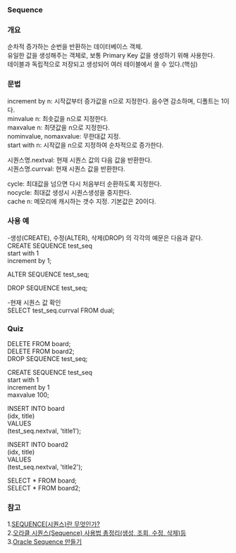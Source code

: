 ### Sequence  
  
### 개요  
순차적 증가하는 순번을 반환하는 데이터베이스 객체.  
유일한 값을 생성해주는 객체로, 보통 Primary Key 값을 생성하기 위해 사용한다.  
테이블과 독립적으로 저장되고 생성되어 여러 테이블에서 쓸 수 있다.(핵심)  

  
  
### 문법  
increment by n: 시작값부터 증가값을 n으로 지정한다. 음수면 감소하며, 디폴트는 1이다.  
minvalue n: 최솟값을 n으로 지정한다.  
maxvalue n: 최댓값을 n으로 지정한다.  
nominvalue, nomaxvalue: 무한대값 지정.  
start with n: 시작값을 n으로 지정하여 순차적으로 증가한다.  
  
시퀀스명.nextval: 현재 시퀀스 값의 다음 값을 반환한다.  
시퀀스명.currval: 현재 시퀀스 값을 반환한다.  
  
cycle:  최대값을 넘으면 다시 처음부터 순환하도록 지정한다.  
nocycle: 최대값 생성시 시퀀스생성을 중지한다.  
cache n: 메모리에 캐시하는 갯수 지정. 기본값은 20이다.  
  
  
  
### 사용 예
-생성(CREATE), 수정(ALTER), 삭제(DROP) 의 각각의 예문은 다음과 같다.  
CREATE SEQUENCE test_seq  
start with 1  
increment by 1;  
  
ALTER SEQUENCE test_seq;  
  
DROP SEQUENCE test_seq;  
  
  
-현재 시퀀스 값 확인  
SELECT test_seq.currval FROM dual;  
  
  
  
### Quiz  
DELETE FROM board;  
DELETE FROM board2;  
DROP SEQUENCE test_seq;  
  
CREATE SEQUENCE test_seq  
start with 1  
increment by 1  
maxvalue 100;  
  
INSERT INTO board  
(idx, title)  
VALUES  
(test_seq.nextval, 'title1');  
  
INSERT INTO board2  
(idx, title)  
VALUES  
(test_seq.nextval, 'title2');  
  
SELECT * FROM board;  
SELECT * FROM board2;  
  
  
  
### 참고  
1.[SEQUENCE(시퀀스)란 무엇인가?](https://pongshowng.tistory.com/10)  
2.[오라클 시퀀스(Sequence) 사용법 총정리(생성, 조회, 수정, 삭제)등](https://coding-factory.tistory.com/420)  
3.[Oracle Sequence 만들기](https://offbyone.tistory.com/239)  